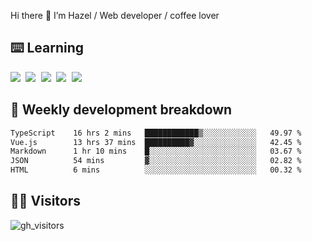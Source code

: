 
Hi there 👋 I’m Hazel / Web developer / coffee lover

## ⌨️ Learning

<samp>
 <a href="https://github.com/vuejs/core"><img src="https://api.iconify.design/logos:vue.svg" /></a>
  <a href="https://github.com/vuejs/core"><img src="https://api.iconify.design/logos:react.svg" /></a>
  <a href="https://github.com/vitejs/vite"><img src="https://api.iconify.design/logos:vitejs.svg" /></a>
  <a href="https://github.com/microsoft/TypeScript"><img src="https://api.iconify.design/logos:typescript-icon.svg" /></a> 
  <a href="https://github.com/unocss/unocss"><img src="https://api.iconify.design/logos:unocss.svg" /></a>
  

</samp>


## 🦀 Weekly development breakdown

<!--START_SECTION:waka-->

```txt
TypeScript    16 hrs 2 mins   ████████████▒░░░░░░░░░░░░   49.97 %
Vue.js        13 hrs 37 mins  ██████████▓░░░░░░░░░░░░░░   42.45 %
Markdown      1 hr 10 mins    █░░░░░░░░░░░░░░░░░░░░░░░░   03.67 %
JSON          54 mins         ▓░░░░░░░░░░░░░░░░░░░░░░░░   02.82 %
HTML          6 mins          ░░░░░░░░░░░░░░░░░░░░░░░░░   00.32 %
```

<!--END_SECTION:waka-->
## 👬🏻 Visitors

![gh_visitors](https://profile-counter.glitch.me/Hazel-Lin/count.svg)

